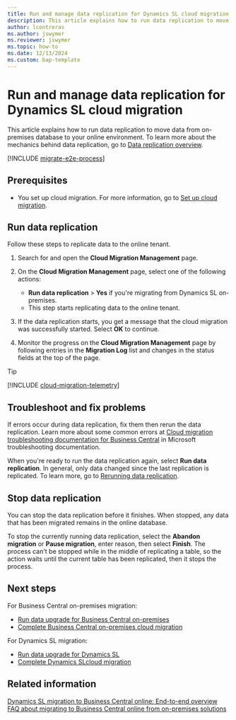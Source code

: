 ```yaml
---
title: Run and manage data replication for Dynamics SL cloud migration
description: This article explains how to run data replication to move data from Dynamics SL on-premises database to Business Central on line.
author: lcontreras
ms.author: jswymer
ms.reviewer: jswymer
ms.topic: how-to 
ms.date: 12/13/2024
ms.custom: bap-template 
---
```


# Run and manage data replication for Dynamics SL cloud migration

This article explains how to run data replication to move data from on-premises database to your online environment. To learn more about the mechanics behind data replication, go to [Data replication overview](migration-data-replication.md).

[!INCLUDE [migrate-e2e-process](../developer/includes/migrate-e2e-process-SL.md)]

## Prerequisites

- You set up cloud migration. For more information, go to [Set up cloud migration](migration-setup-sl.md).

## Run data replication

Follow these steps to replicate data to the online tenant.

<!--This task runs the cloud migration that you set up previously, copying data from your on-premises database to your online environment.-->

1. Search for and open the **Cloud Migration Management** page.
2. On the **Cloud Migration Management** page, select one of the following actions:

   - **Run data replication** > **Yes** if you're migrating from Dynamics SL on-premises.
   - This step starts replicating data to the online tenant.
3. If the data replication starts, you get a message that the cloud migration was successfully started. Select **OK** to continue.
4. Monitor the progress on the **Cloud Migration Management** page by following entries in the **Migration Log** list and changes in the status fields at the top of the page.

<!--
   - If data replication succeeds, the **Status** will change to **Completed** and the **Details** will change to **Replication completed successfully.**
   - If data replication fails, the **Status** will change to **Failed** and the **Details** will change to **Replication completed with failed tables.**-->
<!--## Track progress and migration status

The **Cloud Migration Management** page gives you access to details about the data replication.-->

   > [!TIP]
   > [!INCLUDE [cloud-migration-telemetry](../developer/includes/cloud-migration-telemetry.md)]

## Troubleshoot and fix problems

If errors occur during data replication, fix them then rerun the data replication. Learn more about some common errors at [Cloud migration troubleshooting documentation for Business Central](/troubleshoot/dynamics-365/business-central/welcome-business-central) in Microsoft troubleshooting documentation.

When you're ready to run the data replication again, select **Run data replication**. In general, only data changed since the last replication is replicated. To learn more, go to [Rerunning data replication](migration-data-replication.md#rerunning-data-replication).

## Stop data replication

You can stop the data replication before it finishes. When stopped, any data that has been migrated remains in the online database.  

To stop the currently running data replication, select the **Abandon migration** or **Pause migration**, enter reason, then select **Finish**. The process can't be stopped while in the middle of replicating a table, so the action waits until the current table has been replicated, then it stops the process.

## Next steps

For Business Central on-premises migration:

- [Run data upgrade for Business Central on-premises](migration-data-upgrade-SL.md)
- [Complete  Business Central on-premises cloud migration](migration-finish-SL.md)  

For Dynamics SL migration:

- [Run data upgrade for Dynamics SL](migration-data-upgrade-SL.md)
- [Complete Dynamics SLcloud migration](migration-finish-SL.md)

## Related information

[Dynamics SL migration to Business Central online: End-to-end overview](migrate-SL-overview.md)  
[FAQ about migrating to Business Central online from on-premises solutions](faq-migrate-data.md)
